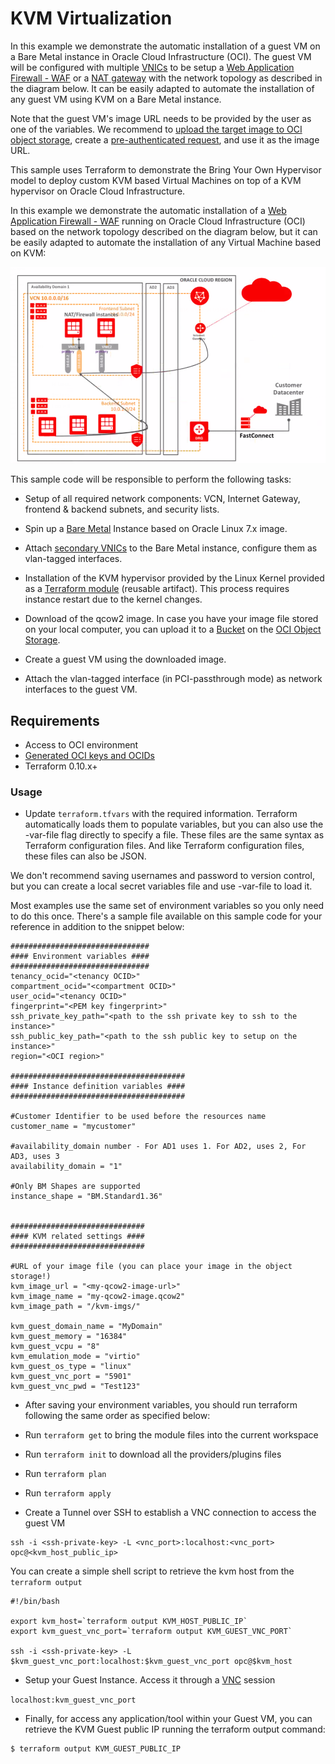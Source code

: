KVM Virtualization
==================

In this example we demonstrate the automatic installation of a guest VM on a Bare Metal instance in Oracle Cloud Infrastructure (OCI). The guest VM will be configured with multiple [VNICs](https://docs.us-phoenix-1.oraclecloud.com/Content/Network/Tasks/managingVNICs.htm) to be setup a [Web Application Firewall - WAF](https://en.wikipedia.org/wiki/Web_application_firewall) or a [NAT gateway](https://en.wikipedia.org/wiki/Network_address_translation) with the network topology as described in the diagram below. It can be easily adapted to automate the installation of any guest VM using KVM on a Bare Metal instance.

Note that the guest VM's image URL needs to be provided by the user as one of the variables. We recommend to [upload the target image to OCI object storage](https://docs.us-phoenix-1.oraclecloud.com/Content/GSG/Tasks/addingbuckets.htm#two), create a [pre-authenticated request](https://docs.us-phoenix-1.oraclecloud.com/Content/Object/Tasks/managingobjects.htm#par), and use it as the image URL.

This sample uses Terraform to demonstrate the Bring Your Own Hypervisor model to deploy custom KVM based Virtual Machines on top of a KVM hypervisor on Oracle Cloud Infrastructure.

In this example we demonstrate the automatic installation of a [Web Application Firewall - WAF](https://en.wikipedia.org/wiki/Web_application_firewall) running on Oracle Cloud Infrastructure (OCI) based on the network topology described on the diagram below, but it can be easily adapted to automate the installation of any Virtual Machine based on KVM:

![Network Topology](./images/network-topology.png)

This sample code will be responsible to perform the following tasks:

- Setup of all required network components: VCN, Internet Gateway, frontend & backend subnets, and security lists.

- Spin up a [Bare Metal](https://docs.us-phoenix-1.oraclecloud.com/Content/Compute/Concepts/computeoverview.htm) Instance based on Oracle Linux 7.x image.

- Attach [secondary VNICs](https://docs.us-phoenix-1.oraclecloud.com/Content/Network/Tasks/managingVNICs.htm) to the Bare Metal instance, configure them as vlan-tagged interfaces.

-	Installation of the KVM hypervisor provided by the Linux Kernel provided as a [Terraform module](https://www.terraform.io/docs/modules/usage.html) (reusable artifact). This process requires instance restart due to the kernel changes.

-	Download of the qcow2 image. In case you have your image file stored on your local computer, you can upload it to a [Bucket](https://docs.us-phoenix-1.oraclecloud.com/Content/Object/Tasks/managingbuckets.htm) on the [OCI Object Storage](https://docs.us-phoenix-1.oraclecloud.com/Content/Object/Concepts/overview.htm).

- Create a guest VM using the downloaded image.

- Attach the vlan-tagged interface (in PCI-passthrough mode) as network interfaces to the guest VM.


Requirements
------------

- Access to OCI environment
- [Generated OCI keys and OCIDs](https://docs.us-phoenix-1.oraclecloud.com/Content/API/Concepts/apisigningkey.htm)
- Terraform 0.10.x+


### Usage

- Update `terraform.tfvars` with the required information. Terraform automatically loads them to populate variables, but you can also use the -var-file flag directly to specify a file. These files are the same syntax as Terraform configuration files. And like Terraform configuration files, these files can also be JSON.

We don't recommend saving usernames and password to version control, but you can create a local secret variables file and use -var-file to load it.

Most examples use the same set of environment variables so you only need to do this once. There's a sample file available on this sample code for your reference in addition to the snippet below:

```
###############################
#### Environment variables ####
###############################
tenancy_ocid="<tenancy OCID>"
compartment_ocid="<compartment OCID>"
user_ocid="<tenancy OCID>"
fingerprint="<PEM key fingerprint>"
ssh_private_key_path="<path to the ssh private key to ssh to the instance>"
ssh_public_key_path="<path to the ssh public key to setup on the instance>"
region="<OCI region>"

#######################################
#### Instance definition variables ####
#######################################

#Customer Identifier to be used before the resources name
customer_name = "mycustomer"

#availability_domain number - For AD1 uses 1. For AD2, uses 2, For AD3, uses 3
availability_domain = "1"

#Only BM Shapes are supported
instance_shape = "BM.Standard1.36"


##############################
#### KVM related settings ####
##############################

#URL of your image file (you can place your image in the object storage!)
kvm_image_url = "<my-qcow2-image-url>"
kvm_image_name = "my-qcow2-image.qcow2"
kvm_image_path = "/kvm-imgs/"

kvm_guest_domain_name = "MyDomain"
kvm_guest_memory = "16384"
kvm_guest_vcpu = "8"
kvm_emulation_mode = "virtio"
kvm_guest_os_type = "linux"
kvm_guest_vnc_port = "5901"
kvm_guest_vnc_pwd = "Test123"
```

- After saving your environment variables, you should run terraform following the same order as specified below:

- Run `terraform get` to bring the module files into the current workspace

- Run `terraform init` to download all the providers/plugins files

- Run `terraform plan`

- Run `terraform apply`

- Create a Tunnel over SSH to establish a VNC connection to access the guest VM

```
ssh -i <ssh-private-key> -L <vnc_port>:localhost:<vnc_port> opc@<kvm_host_public_ip>
```

You can create a simple shell script to retrieve the kvm host from the `terraform output`

```
#!/bin/bash

export kvm_host=`terraform output KVM_HOST_PUBLIC_IP`
export kvm_guest_vnc_port=`terraform output KVM_GUEST_VNC_PORT`

ssh -i <ssh-private-key> -L $kvm_guest_vnc_port:localhost:$kvm_guest_vnc_port opc@$kvm_host
```

- Setup your Guest Instance. Access it through a [VNC](https://en.wikipedia.org/wiki/Virtual_Network_Computing) session

`localhost:kvm_guest_vnc_port`


- Finally, for access any application/tool within your Guest VM, you can retrieve the KVM Guest public IP running the terraform output command:

```
$ terraform output KVM_GUEST_PUBLIC_IP
```
